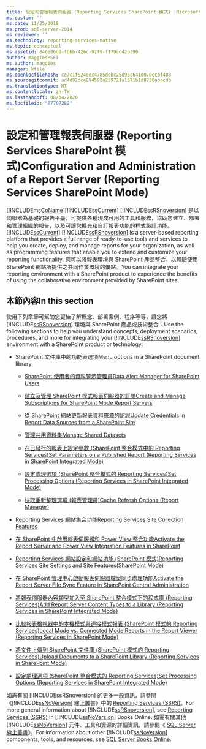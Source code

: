 ```yaml
---
title: 設定和管理報表伺服器 (Reporting Services SharePoint 模式) |Microsoft Docs
ms.custom: ''
ms.date: 11/25/2019
ms.prod: sql-server-2014
ms.reviewer: ''
ms.technology: reporting-services-native
ms.topic: conceptual
ms.assetid: 846e86d0-fbbb-426c-97f9-f179cd42b390
author: maggiesMSFT
ms.author: maggies
manager: kfile
ms.openlocfilehash: ce7c1f524eec4785ddbc25d95c641d070ecbf408
ms.sourcegitcommit: ad4d92dce894592a259721a1571b1d8736abacdb
ms.translationtype: MT
ms.contentlocale: zh-TW
ms.lasthandoff: 08/04/2020
ms.locfileid: "87707282"
---
```

# <a name="configuration-and-administration-of-a-report-server-reporting-services-sharepoint-mode"></a><span data-ttu-id="f169c-102">設定和管理報表伺服器 (Reporting Services SharePoint 模式)</span><span class="sxs-lookup"><span data-stu-id="f169c-102">Configuration and Administration of a Report Server (Reporting Services SharePoint Mode)</span></span>
  [!INCLUDE[msCoName](../includes/msconame-md.md)]<span data-ttu-id="f169c-103">[!INCLUDE[ssCurrent](../includes/sscurrent-md.md)] [!INCLUDE[ssRSnoversion](../includes/ssrsnoversion-md.md)] 是以伺服器為基礎的報告平臺，可提供各種現成可用的工具和服務，協助您建立、部署和管理組織的報告，以及可讓您擴充和自訂報表功能的程式設計功能。</span><span class="sxs-lookup"><span data-stu-id="f169c-103">[!INCLUDE[ssCurrent](../includes/sscurrent-md.md)] [!INCLUDE[ssRSnoversion](../includes/ssrsnoversion-md.md)] is a server-based reporting platform that provides a full range of ready-to-use tools and services to help you create, deploy, and manage reports for your organization, as well as programming features that enable you to extend and customize your reporting functionality.</span></span> <span data-ttu-id="f169c-104">您可以將報表環境與 SharePoint 產品整合，以體驗使用 SharePoint 網站所提供之共同作業環境的優點。</span><span class="sxs-lookup"><span data-stu-id="f169c-104">You can integrate your reporting environment with a SharePoint product to experience the benefits of using the collaborative environment provided by SharePoint sites.</span></span>  
  
## <a name="in-this-section"></a><span data-ttu-id="f169c-105">本節內容</span><span class="sxs-lookup"><span data-stu-id="f169c-105">In this section</span></span>  
 <span data-ttu-id="f169c-106">使用下列章節可幫助您更佳了解概念、部署案例、程序等等，讓您將 [!INCLUDE[ssRSnoversion](../includes/ssrsnoversion-md.md)] 環境與 SharePoint 產品或技術整合：</span><span class="sxs-lookup"><span data-stu-id="f169c-106">Use the following sections to help you understand concepts, deployment scenarios, procedures, and more for integrating your [!INCLUDE[ssRSnoversion](../includes/ssrsnoversion-md.md)] environment with a SharePoint product or technology:</span></span>  
  
-   <span data-ttu-id="f169c-107">SharePoint 文件庫中的功能表選項</span><span class="sxs-lookup"><span data-stu-id="f169c-107">Menu options in a SharePoint document library</span></span>  
  
    -   [<span data-ttu-id="f169c-108">SharePoint 使用者的資料警示管理員</span><span class="sxs-lookup"><span data-stu-id="f169c-108">Data Alert Manager for SharePoint Users</span></span>](../../2014/reporting-services/data-alert-manager-for-sharepoint-users.md)  
  
    -   [<span data-ttu-id="f169c-109">建立及管理 SharePoint 模式報表伺服器的訂閱</span><span class="sxs-lookup"><span data-stu-id="f169c-109">Create and Manage Subscriptions for SharePoint Mode Report Servers</span></span>](subscriptions/create-and-manage-subscriptions-for-sharepoint-mode-report-servers.md)  
  
    -   [<span data-ttu-id="f169c-110">從 SharePoint 網站更新報表資料來源的認證</span><span class="sxs-lookup"><span data-stu-id="f169c-110">Update Credentials in Report Data Sources from a SharePoint Site</span></span>](report-data/update-credentials-in-report-data-sources-from-a-sharepoint-site.md)  
  
    -   [<span data-ttu-id="f169c-111">管理共用資料集</span><span class="sxs-lookup"><span data-stu-id="f169c-111">Manage Shared Datasets</span></span>](report-data/manage-shared-datasets.md)  
  
    -   [<span data-ttu-id="f169c-112">在已發行的報表上設定參數 &#40;SharePoint 整合模式中的 Reporting Services&#41;</span><span class="sxs-lookup"><span data-stu-id="f169c-112">Set Parameters on a Published Report &#40;Reporting Services in SharePoint Integrated Mode&#41;</span></span>](report-design/set-parameters-on-a-published-report-sharepoint-integrated-mode.md)  
  
    -   [<span data-ttu-id="f169c-113">設定處理選項 &#40;SharePoint 整合模式的 Reporting Services&#41;</span><span class="sxs-lookup"><span data-stu-id="f169c-113">Set Processing Options &#40;Reporting Services in SharePoint Integrated Mode&#41;</span></span>](../../2014/reporting-services/set-processing-options-reporting-services-in-sharepoint-integrated-mode.md)  
  
    -   [<span data-ttu-id="f169c-114">快取重新整理選項 &#40;報表管理員&#41;</span><span class="sxs-lookup"><span data-stu-id="f169c-114">Cache Refresh Options &#40;Report Manager&#41;</span></span>](../../2014/reporting-services/cache-refresh-options-report-manager.md)  
  
-   [<span data-ttu-id="f169c-115">Reporting Services 網站集合功能</span><span class="sxs-lookup"><span data-stu-id="f169c-115">Reporting Services Site Collection Features</span></span>](../../2014/reporting-services/reporting-services-site-collection-features.md)  
  
-   [<span data-ttu-id="f169c-116">在 SharePoint 中啟用報表伺服器和 Power View 整合功能</span><span class="sxs-lookup"><span data-stu-id="f169c-116">Activate the Report Server and Power View Integration Features in SharePoint</span></span>](activate-the-report-server-and-power-view-integration-features-in-sharepoint.md)  
  
-   [<span data-ttu-id="f169c-117">Reporting Services 網站設定和網站功能 &#40;SharePoint 模式&#41;</span><span class="sxs-lookup"><span data-stu-id="f169c-117">Reporting Services Site Settings and Site Features&#40;SharePoint Mode&#41;</span></span>](../../2014/reporting-services/reporting-services-site-settings-and-site-features-sharepoint-mode.md)  
  
-   [<span data-ttu-id="f169c-118">在 SharePoint 管理中心啟動報表伺服器檔案同步處理功能</span><span class="sxs-lookup"><span data-stu-id="f169c-118">Activate the Report Server File Sync Feature in SharePoint Central Administration</span></span>](../../2014/reporting-services/activate-report-server-file-sync-feature-sharepoint-central-administration.md)  
  
-   [<span data-ttu-id="f169c-119">將報表伺服器內容類型加入至 SharePoint 整合模式下的程式庫 &#40;Reporting Services&#41;</span><span class="sxs-lookup"><span data-stu-id="f169c-119">Add Report Server Content Types to a Library &#40;Reporting Services in SharePoint Integrated Mode&#41;</span></span>](../../2014/reporting-services/add-reporting-services-content-types-to-a-sharepoint-library.md)  
  
-   [<span data-ttu-id="f169c-120">比較報表檢視器中的本機模式與連接模式報表 &#40;SharePoint 模式的 Reporting Services&#41;</span><span class="sxs-lookup"><span data-stu-id="f169c-120">Local Mode vs. Connected Mode Reports in the Report Viewer &#40;Reporting Services in SharePoint Mode&#41;</span></span>](../../2014/reporting-services/local-vs-connected-mode-report-viewer-reporting-services-sharepoint-mode.md)  
  
-   [<span data-ttu-id="f169c-121">將文件上傳到 SharePoint 文件庫 &#40;SharePoint 模式的 Reporting Services&#41;</span><span class="sxs-lookup"><span data-stu-id="f169c-121">Upload Documents to a SharePoint Library &#40;Reporting Services in SharePoint Mode&#41;</span></span>](../../2014/reporting-services/upload-documents-to-a-sharepoint-library-reporting-services-in-sharepoint-mode.md)  
  
-   [<span data-ttu-id="f169c-122">設定處理選項 &#40;SharePoint 整合模式的 Reporting Services&#41;</span><span class="sxs-lookup"><span data-stu-id="f169c-122">Set Processing Options &#40;Reporting Services in SharePoint Integrated Mode&#41;</span></span>](../../2014/reporting-services/set-processing-options-reporting-services-in-sharepoint-integrated-mode.md)  
  
 <span data-ttu-id="f169c-123">如需有關 [!INCLUDE[ssRSnoversion](../includes/ssrsnoversion-md.md)] 的更多一般資訊，請參閱《[!INCLUDE[ssNoVersion](../includes/ssnoversion-md.md)] 線上叢書》中的 [Reporting Services &#40;SSRS&#41;](create-deploy-and-manage-mobile-and-paginated-reports.md)。</span><span class="sxs-lookup"><span data-stu-id="f169c-123">For more general information about [!INCLUDE[ssRSnoversion](../includes/ssrsnoversion-md.md)], see [Reporting Services &#40;SSRS&#41;](create-deploy-and-manage-mobile-and-paginated-reports.md) in [!INCLUDE[ssNoVersion](../includes/ssnoversion-md.md)] Books Online.</span></span> <span data-ttu-id="f169c-124">如需有關其他 [!INCLUDE[ssNoVersion](../includes/ssnoversion-md.md)] 元件、工具和資源的詳細資訊，請參閱《 [SQL Server 線上叢書](../index.yml)》。</span><span class="sxs-lookup"><span data-stu-id="f169c-124">For information about other [!INCLUDE[ssNoVersion](../includes/ssnoversion-md.md)] components, tools, and resources, see [SQL Server Books Online](../index.yml).</span></span>  
  
  
